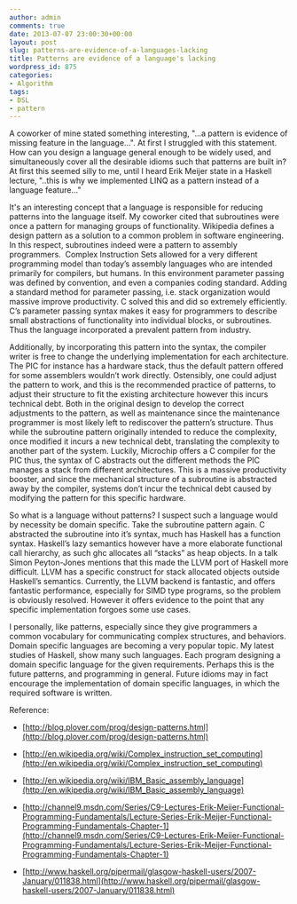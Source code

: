```yaml
---
author: admin
comments: true
date: 2013-07-07 23:00:30+00:00
layout: post
slug: patterns-are-evidence-of-a-languages-lacking
title: Patterns are evidence of a language's lacking
wordpress_id: 875
categories:
- Algorithm
tags:
- DSL
- pattern
---
```


A coworker of mine stated something interesting, "...a pattern is evidence of missing feature in the language...". At first I struggled with this statement. How can you design a language general enough to be widely used, and simultaneously cover all the desirable idioms such that patterns are built in? At first this seemed silly to me, until I heard Erik Meijer state in a Haskell lecture, "..this is why we implemented LINQ as a pattern instead of a language feature..."

<!-- more -->

It's an interesting concept that a language is responsible for reducing patterns into the language itself. My coworker cited that subroutines were once a pattern for managing groups of functionality. Wikipedia defines a design pattern as a solution to a common problem in software engineering. In this respect, subroutines indeed were a pattern to assembly programmers.  Complex Instruction Sets allowed for a very different programming model than today’s assembly languages who are intended primarily for compilers, but humans. In this environment parameter passing was defined by convention, and even a companies coding standard. Adding a standard method for parameter passing, i.e. stack organization would massive improve productivity. C solved this and did so extremely efficiently. C’s parameter passing syntax makes it easy for programmers to describe small abstractions of functionality into individual blocks, or subroutines. Thus the language incorporated a prevalent pattern from industry.

Additionally, by incorporating this pattern into the syntax, the compiler writer is free to change the underlying implementation for each architecture. The PIC for instance has a hardware stack, thus the default pattern offered for some assemblers wouldn’t work directly. Ostensibly, one could adjust the pattern to work, and this is the recommended practice of patterns, to adjust their structure to fit the existing architecture however this incurs technical debt. Both in the original design to develop the correct adjustments to the pattern, as well as maintenance since the maintenance programmer is most likely left to rediscover the pattern’s structure. Thus while the subroutine pattern originally intended to reduce the complexity, once modified it incurs a new technical debt, translating the complexity to another part of the system. Luckily, Microchip offers a C compiler for the PIC thus, the syntax of C abstracts out the different methods the PIC manages a stack from different architectures. This is a massive productivity booster, and since the mechanical structure of a subroutine is abstracted away by the compiler, systems don’t incur the technical debt caused by modifying the pattern for this specific hardware.

So what is a language without patterns? I suspect such a language would by necessity be domain specific. Take the subroutine pattern again. C abstracted the subroutine into it’s syntax, much has Haskell has a function syntax. Haskell’s lazy semantics however have a more elaborate functional call hierarchy, as such ghc allocates all “stacks” as heap objects. In a talk Simon Peyton-Jones mentions that this made the LLVM port of Haskell more difficult. LLVM has a specific construct for stack allocated objects outside Haskell’s semantics. Currently, the LLVM backend is fantastic, and offers fantastic performance, especially for SIMD type programs, so the problem is obviously resolved. However it offers evidence to the point that any specific implementation forgoes some use cases.

I personally, like patterns, especially since they give programmers a common vocabulary for communicating complex structures, and behaviors. Domain specific languages are becoming a very popular topic. My latest studies of Haskell, show many such languages. Each program designing a domain specific language for the given requirements. Perhaps this is the future patterns, and programming in general. Future idioms may in fact encourage the implementation of domain specific languages, in which the required software is written.

Reference:



	
  * [http://blog.plover.com/prog/design-patterns.html](http://blog.plover.com/prog/design-patterns.html)

	
  * [http://en.wikipedia.org/wiki/Complex_instruction_set_computing](http://en.wikipedia.org/wiki/Complex_instruction_set_computing)

	
  * [http://en.wikipedia.org/wiki/IBM_Basic_assembly_language](http://en.wikipedia.org/wiki/IBM_Basic_assembly_language)

	
  * [http://channel9.msdn.com/Series/C9-Lectures-Erik-Meijer-Functional-Programming-Fundamentals/Lecture-Series-Erik-Meijer-Functional-Programming-Fundamentals-Chapter-1](http://channel9.msdn.com/Series/C9-Lectures-Erik-Meijer-Functional-Programming-Fundamentals/Lecture-Series-Erik-Meijer-Functional-Programming-Fundamentals-Chapter-1)

	
  * [http://www.haskell.org/pipermail/glasgow-haskell-users/2007-January/011838.html](http://www.haskell.org/pipermail/glasgow-haskell-users/2007-January/011838.html)


